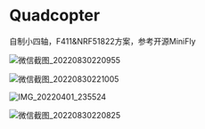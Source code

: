 # Quadcopter
自制小四轴，F411&amp;NRF51822方案，参考开源MiniFly

![微信截图_20220830220955](https://user-images.githubusercontent.com/23308519/187461749-d20f917a-8b6a-41cf-9cc3-d3db6c060993.png)

![微信截图_20220830221005](https://user-images.githubusercontent.com/23308519/187461785-75b97b4d-c39c-4ea7-a11b-245ae8331ebd.png)

![IMG_20220401_235524](https://user-images.githubusercontent.com/23308519/187012317-f00315e1-128e-4e02-a499-a710fd28c569.jpg)

![微信截图_20220830220825](https://user-images.githubusercontent.com/23308519/187461841-302fcecf-c2f3-4526-9396-c033408f6b92.png)

